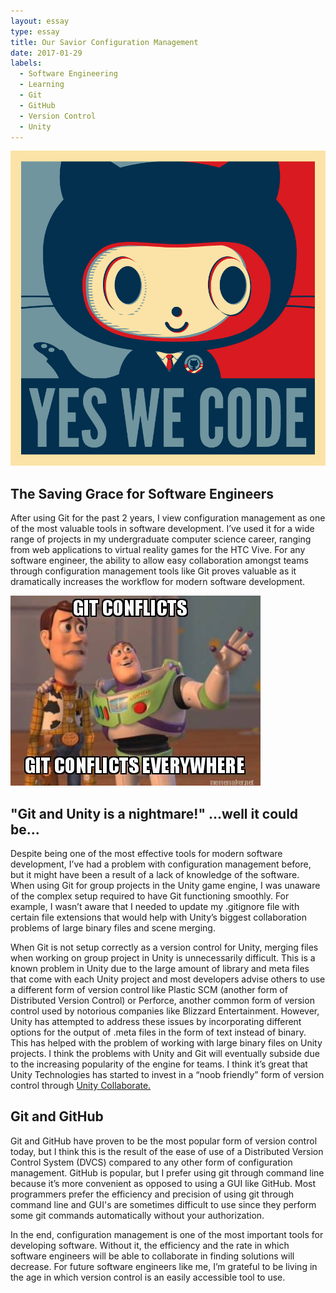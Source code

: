```yaml
---
layout: essay
type: essay
title: Our Savior Configuration Management
date: 2017-01-29
labels:
  - Software Engineering
  - Learning
  - Git
  - GitHub
  - Version Control
  - Unity
---
```


<img class="ui centered medium image" src="../images/github.jpg">

## The Saving Grace for Software Engineers

After using Git for the past 2 years, I view configuration management as one of the most valuable tools in software development. I’ve used it for a wide range of projects in my undergraduate computer science career, ranging from web applications to virtual reality games for the HTC Vive. For any software engineer, the ability to allow easy collaboration amongst teams through configuration management tools like Git proves valuable as it dramatically increases the workflow for modern software development. 



<img class="ui centered image" src="../images/gitmeme.jpg">

## "Git and Unity is a nightmare!" ...well it could be...

Despite being one of the most effective tools for modern software development, I’ve had a problem with configuration management before, but it might have been a result of a lack of knowledge of the software. When using Git for group projects in the Unity game engine, I was unaware of the complex setup required to have Git functioning smoothly. For example, I wasn’t aware that I needed to update my .gitignore file with certain file extensions that would help with Unity’s biggest collaboration problems of large binary files and scene merging.

When Git is not setup correctly as a version control for Unity, merging files when working on group project in Unity is unnecessarily difficult. This is a known problem in Unity due to the large amount of library and meta files that come with each Unity project and most developers advise others to use a different form of version control like Plastic SCM (another form of Distributed Version Control) or Perforce, another common form of version control used by notorious companies like Blizzard Entertainment. However, Unity has attempted to address these issues by incorporating different options for the output of .meta files in the form of text instead of binary. This has helped with the problem of working with large binary files on Unity projects. I think the problems with Unity and Git will eventually subside due to the increasing popularity of the engine for teams. I think it’s great that Unity Technologies has started to invest in a “noob friendly” form of version control through [Unity Collaborate.](https://unity3d.com/services/collaborate)

## Git and GitHub

Git and GitHub have proven to be the most popular form of version control today, but I think this is the result of the ease of use of a Distributed Version Control System (DVCS) compared to any other form of configuration management. GitHub is popular, but I prefer using git through command line because it’s more convenient as opposed to using a GUI like GitHub. Most programmers prefer the efficiency and precision of using git through command line and GUI's are sometimes difficult to use since they perform some git commands automatically without your authorization. 

In the end, configuration management is one of the most important tools for developing software. Without it, the efficiency and the rate in which software engineers will be able to collaborate in finding solutions will decrease. For future software engineers like me, I’m grateful to be living in the age in which version control is an easily accessible tool to use.
